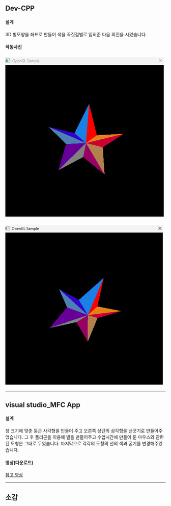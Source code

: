 ## Dev-CPP
#### 설계
3D 별모양을 좌표로 만들어 색을 꼭짓점별로 입혀준 다음 회전을 시켰습니다.
#### 작동사진
### ![별모양 1](https://github.com/ETKorea/Shared-data/blob/main/star1.png)
### ![별모양 2](https://github.com/ETKorea/Shared-data/blob/main/star2.png)
***
## visual studio_MFC App
#### 설계
창 크기에 맞춘 둥근 사각형을 만들어 주고 오른쪽 상단의 삼각형을 선긋기로 만들어주었습니다.
그 후 폴리곤을 이용해 별을 만들어주고 수업시간에 만들어 둔 마우스와 관련된 도형은 그대로 두었습니다.
마지막으로 각각의 도형의 선의 색과 굵기를 변경해주었습니다.
#### 영상(다운로드)
[참고 영상](https://github.com/ETKorea/Shared-data/blob/main/hw2-3.mp4)
***
## 소감
